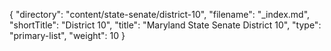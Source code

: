 {
  "directory": "content/state-senate/district-10",
  "filename": "_index.md",
  "shortTitle": "District 10",
  "title": "Maryland State Senate District 10",
  "type": "primary-list",
  "weight": 10
}
